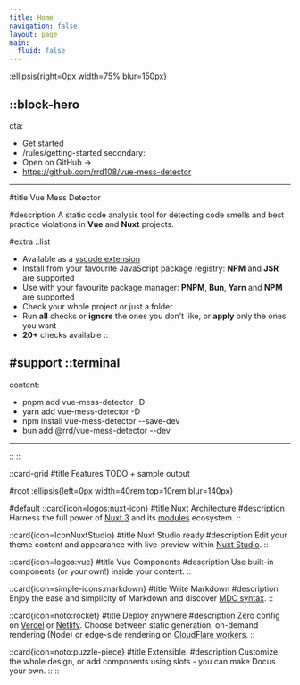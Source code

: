 ```yaml
---
title: Home
navigation: false
layout: page
main:
  fluid: false
---
```


:ellipsis{right=0px width=75% blur=150px}

::block-hero
---
cta:
  - Get started
  - /rules/getting-started
secondary:
  - Open on GitHub →
  - https://github.com/rrd108/vue-mess-detector
---

#title
Vue Mess Detector

#description
A static code analysis tool for detecting code smells and best practice violations in **Vue** and **Nuxt** projects.

#extra
  ::list
  - Available as a [vscode extension](https://marketplace.visualstudio.com/items?itemName=WebMania.vue-mess-detector)
  - Install from your favourite JavaScript package registry: **NPM** and **JSR** are supported
  - Use with your favourite package manager: **PNPM**, **Bun**, **Yarn** and **NPM** are supported
  - Check your whole project or just a folder
  - Run **all** checks or **ignore** the ones you don't like, or **apply** only the ones you want
  - **20+** checks available
  ::

#support
  ::terminal
  ---
  content:
  - pnpm add vue-mess-detector -D
  - yarn add vue-mess-detector -D
  - npm install vue-mess-detector --save-dev
  - bun add @rrd/vue-mess-detector --dev
  ---
  ::
::

::card-grid
#title
Features TODO + sample output

#root
:ellipsis{left=0px width=40rem top=10rem blur=140px}

#default
  ::card{icon=logos:nuxt-icon}
  #title
  Nuxt Architecture
  #description
  Harness the full power of [Nuxt 3](https://v3.nuxtjs.org) and its [modules](https://modules.nuxtjs.org) ecosystem.
  ::

  ::card{icon=IconNuxtStudio}
  #title
  Nuxt Studio ready
  #description
  Edit your theme content and appearance with live-preview within [Nuxt Studio](https://nuxt.studio).
  ::

  ::card{icon=logos:vue}
  #title
  Vue Components
  #description
  Use built-in components (or your own!) inside your content.
  ::

  ::card{icon=simple-icons:markdown}
  #title
  Write Markdown
  #description
  Enjoy the ease and simplicity of Markdown and discover [MDC syntax](https://content.nuxtjs.org/guide/writing/mdc).
  ::

  ::card{icon=noto:rocket}
  #title
  Deploy anywhere
  #description
  Zero config on [Vercel](https://vercel.com) or [Netlify](https://netlify.com). Choose between static generation, on-demand rendering (Node) or edge-side rendering on [CloudFlare workers](https://workers.cloudflare.com).
  ::

  ::card{icon=noto:puzzle-piece}
  #title
  Extensible.
  #description
  Customize the whole design, or add components using slots - you can make Docus your own.
  ::
::
